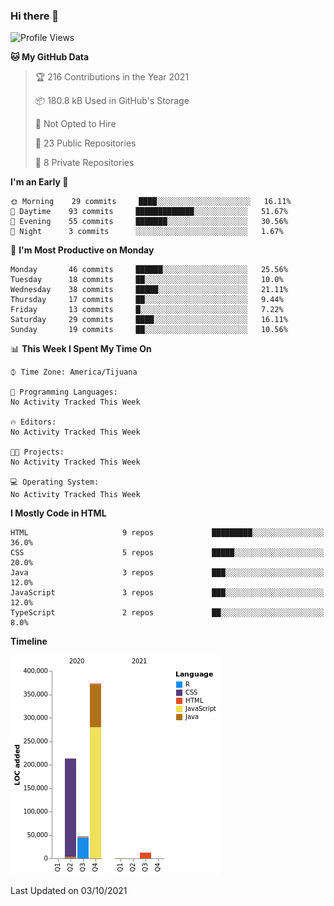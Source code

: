 ### Hi there 👋

<!--START_SECTION:waka-->
![Profile Views](http://img.shields.io/badge/Profile%20Views-0-blue)

**🐱 My GitHub Data** 

> 🏆 216 Contributions in the Year 2021
 > 
> 📦 180.8 kB Used in GitHub's Storage 
 > 
> 🚫 Not Opted to Hire
 > 
> 📜 23 Public Repositories 
 > 
> 🔑 8 Private Repositories  
 > 
**I'm an Early 🐤** 

```text
🌞 Morning    29 commits     ████░░░░░░░░░░░░░░░░░░░░░   16.11% 
🌆 Daytime    93 commits     █████████████░░░░░░░░░░░░   51.67% 
🌃 Evening    55 commits     ███████░░░░░░░░░░░░░░░░░░   30.56% 
🌙 Night      3 commits      ░░░░░░░░░░░░░░░░░░░░░░░░░   1.67%

```
📅 **I'm Most Productive on Monday** 

```text
Monday       46 commits     ██████░░░░░░░░░░░░░░░░░░░   25.56% 
Tuesday      18 commits     ██░░░░░░░░░░░░░░░░░░░░░░░   10.0% 
Wednesday    38 commits     █████░░░░░░░░░░░░░░░░░░░░   21.11% 
Thursday     17 commits     ██░░░░░░░░░░░░░░░░░░░░░░░   9.44% 
Friday       13 commits     █░░░░░░░░░░░░░░░░░░░░░░░░   7.22% 
Saturday     29 commits     ████░░░░░░░░░░░░░░░░░░░░░   16.11% 
Sunday       19 commits     ██░░░░░░░░░░░░░░░░░░░░░░░   10.56%

```


📊 **This Week I Spent My Time On** 

```text
⌚︎ Time Zone: America/Tijuana

💬 Programming Languages: 
No Activity Tracked This Week

🔥 Editors: 
No Activity Tracked This Week

🐱‍💻 Projects: 
No Activity Tracked This Week

💻 Operating System: 
No Activity Tracked This Week

```

**I Mostly Code in HTML** 

```text
HTML                     9 repos             █████████░░░░░░░░░░░░░░░░   36.0% 
CSS                      5 repos             █████░░░░░░░░░░░░░░░░░░░░   20.0% 
Java                     3 repos             ███░░░░░░░░░░░░░░░░░░░░░░   12.0% 
JavaScript               3 repos             ███░░░░░░░░░░░░░░░░░░░░░░   12.0% 
TypeScript               2 repos             ██░░░░░░░░░░░░░░░░░░░░░░░   8.0%

```


**Timeline**

![Chart not found](https://raw.githubusercontent.com/Aarushi-Pandey/Aarushi-Pandey/main/charts/bar_graph.png) 


 Last Updated on 03/10/2021
<!--END_SECTION:waka-->
